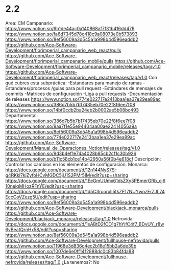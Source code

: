 # 2.2

Area: CM
Campanario: https://www.notion.so/6b1de44ac0a140868af7f31b416dd476 
https://www.notion.so/fa6d7345d78c418c9a08073e0b573893 
https://www.notion.so/8ef56009a3d545a1a998b4d596eaddb2 
https://github.com/Ace-Software-Development/florimperial_campanario_web_react/pulls
https://github.com/Ace-Software-Development/florimperial_campanario_mobile/pulls
https://github.com/Ace-Software-Development/florimperial_campanario_mobile/releases/tag/v1.0
https://github.com/Ace-Software-Development/florimperial_campanario_web_react/releases/tag/v1.0
Con qué cubres esta subpráctica: -Estandares para manejo de ramas
-Estandares/procesos /guias para pull request
-Estándares de mensajes de commits
-Matrices de configuración
-Liga a pull requests
-Documentación de releases
https://www.notion.so/774e022717e2413baa1ea37e29ea89ac 
https://www.notion.so/386d7b5b7b17435eb70e22f8f6ee7f08 
https://www.notion.so/14bf0cdb2ba24eb2b0002ae5b08bc493 
Departamental: https://www.notion.so/386d7b5b7b17435eb70e22f8f6ee7f08 
https://www.notion.so/9aa7f1e55e94404aa00ae22414056a9a  
https://www.notion.so/8ef56009a3d545a1a998b4d596eaddb2 
https://www.notion.so/774e022717e2413baa1ea37e29ea89ac 
https://github.com/Ace-Software-Development/Manual_de_Operaciones_Notion/releases/tag/v1.0
https://www.notion.so/9d3b4ef1e74a4028b85cb2cf1c30b926 
https://www.notion.so/b11c58cb1ce14b42950a56f0b4e618cf 
Descripción: Controlar los cambios en los elementos de configuración.
Monarca: https://docs.google.com/document/d/12n144NyS7S-g4RKkl7kjZyfoHCvMGDC5jU1S2PMr5IM/edit?usp=sharing
https://docs.google.com/document/d/1EeGmUUmx61dsZXy5PBmerGRb_oj610neiqMHozRFnYE/edit?usp=sharing
https://docs.google.com/document/d/1d5C3ruorxlI5tkZE17NUYwnzErZJL74EccCoVZezg5U/edit?usp=sharing
https://www.notion.so/8ef56009a3d545a1a998b4d596eaddb2 
https://github.com/Ace-Software-Development/blackjack_monarca/pulls
https://github.com/Ace-Software-Development/blackjack_monarca/releases/tag/1.0
Nefrovida: https://docs.google.com/document/d/1sABtD2fCO1g7hYjfC4f7_BDvUY_r8w6vBeatQrnHx58/edit?usp=sharing
https://www.notion.so/8ef56009a3d545a1a998b4d596eaddb2 
https://github.com/Ace-Software-Development/fullhouse-nefrovida/pulls
https://www.notion.so/11968e3d836c4ec2b18e15bb2a6de39b 
https://www.notion.so/1007de6e0ff14f2888dc0c83b84fda88 
https://github.com/Ace-Software-Development/fullhouse-nefrovida/releases/tag/1.0
¿La tenemos?: No